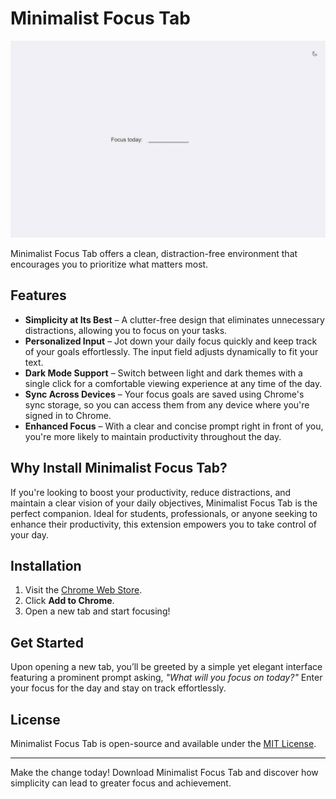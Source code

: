 # Minimalist Focus Tab

![Minimalist Focus Tab](screen.jpg)

Minimalist Focus Tab offers a clean, distraction-free environment that encourages you to prioritize what matters most.

## Features

- **Simplicity at Its Best** – A clutter-free design that eliminates unnecessary distractions, allowing you to focus on your tasks.
- **Personalized Input** – Jot down your daily focus quickly and keep track of your goals effortlessly. The input field adjusts dynamically to fit your text.
- **Dark Mode Support** – Switch between light and dark themes with a single click for a comfortable viewing experience at any time of the day.
- **Sync Across Devices** – Your focus goals are saved using Chrome's sync storage, so you can access them from any device where you're signed in to Chrome.
- **Enhanced Focus** – With a clear and concise prompt right in front of you, you're more likely to maintain productivity throughout the day.

## Why Install Minimalist Focus Tab?

If you're looking to boost your productivity, reduce distractions, and maintain a clear vision of your daily objectives, Minimalist Focus Tab is the perfect companion. Ideal for students, professionals, or anyone seeking to enhance their productivity, this extension empowers you to take control of your day.

## Installation

1. Visit the [Chrome Web Store](https://chromewebstore.google.com/detail/minimalist-focus-tab/jpaaaaicibkmjaelakffimnkiboeeigo).
2. Click **Add to Chrome**.
3. Open a new tab and start focusing!

## Get Started

Upon opening a new tab, you’ll be greeted by a simple yet elegant interface featuring a prominent prompt asking, *"What will you focus on today?"* Enter your focus for the day and stay on track effortlessly.


## License

Minimalist Focus Tab is open-source and available under the [MIT License](LICENSE).

---

Make the change today! Download Minimalist Focus Tab and discover how simplicity can lead to greater focus and achievement.
